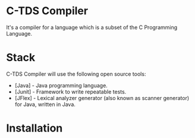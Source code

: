 C-TDS Compiler
============
It's a compiler for a language which is a subset of the C Programming Language.


Stack
=====
C-TDS Compiler will use the following open source tools:

* [Java] - Java programming language.
* [Junit] - Framework to write repeatable tests.
* [JFlex] - Lexical analyzer generator (also known as scanner generator) for Java, written in Java.

Installation
============
